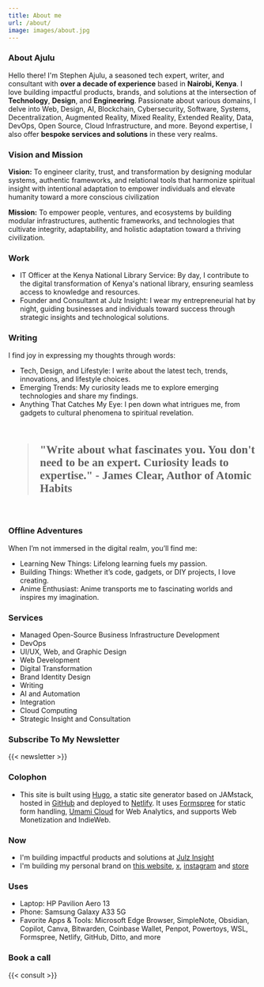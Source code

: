 ```yaml
---
title: About me
url: /about/
image: images/about.jpg
---
```

### About Ajulu

Hello there! I'm Stephen Ajulu, a seasoned tech expert, writer, and consultant with **over a decade of experience** based in **Nairobi, Kenya**. I love building impactful products, brands, and solutions at the intersection of **Technology**, **Design**, and **Engineering**. Passionate about various domains, I delve into Web, Design, AI, Blockchain, Cybersecurity, Software, Systems, Decentralization, Augmented Reality, Mixed Reality, Extended Reality, Data, DevOps, Open Source, Cloud Infrastructure, and more. Beyond expertise, I also offer **bespoke services and solutions** in these very realms.

### Vision and Mission

**Vision:** To engineer clarity, trust, and transformation by designing modular systems, authentic frameworks, and relational tools that harmonize spiritual insight with intentional adaptation to empower individuals and elevate humanity toward a more conscious civilization

**Mission:** To empower people, ventures, and ecosystems by building modular infrastructures, authentic frameworks, and technologies that cultivate integrity, adaptability, and holistic adaptation toward a thriving civilization.

### Work

* IT Officer at the Kenya National Library Service: By day, I contribute to the digital transformation of Kenya's national library, ensuring seamless access to knowledge and resources.
* Founder and Consultant at Julz Insight: I wear my entrepreneurial hat by night, guiding businesses and individuals toward success through strategic insights and technological solutions.

### Writing

I find joy in expressing my thoughts through words:

* Tech, Design, and Lifestyle: I write about the latest tech, trends, innovations, and lifestyle choices.
* Emerging Trends: My curiosity leads me to explore emerging technologies and share my findings.
* Anything That Catches My Eye: I pen down what intrigues me, from gadgets to cultural phenomena to spiritual revelation.

&nbsp;

<blockquote cite="https://twitter.com/JamesClear/status/1108397795763990528" style="font-family: Newsreader;font-weight: bold;font-size: 23px;">"Write about what fascinates you. You don't need to be an expert. Curiosity leads to expertise." - James Clear, Author of Atomic Habits</blockquote>

&nbsp;

### Offline Adventures

When I’m not immersed in the digital realm, you’ll find me:

* Learning New Things: Lifelong learning fuels my passion.
* Building Things: Whether it’s code, gadgets, or DIY projects, I love creating.
* Anime Enthusiast: Anime transports me to fascinating worlds and inspires my imagination.

### Services

* Managed Open-Source Business Infrastructure Development
* DevOps
* UI/UX, Web, and Graphic Design
* Web Development
* Digital Transformation
* Brand Identity Design
* Writing
* AI and Automation
* Integration
* Cloud Computing
* Strategic Insight and Consultation

### Subscribe To My Newsletter

{{< newsletter >}}

### Colophon

* This site is built using [Hugo](https://gohugo.io), a static site generator based on JAMstack, hosted in [GitHub](https://github.com) and deployed to [Netlify](https://netlify.com). It uses [Formspree](https://formspree.io) for static form handling, [Umami Cloud](https://umami.is) for Web Analytics, and supports Web Monetization and IndieWeb.

### Now

* I'm building impactful products and solutions at <a href="https://julzinsight.netlify.app" target="_blank" rel="noopener">Julz Insight</a>
* I'm building my personal brand on <a href="https://ajulu.netlify.app" target="_blank" rel="noopener">this website</a>, <a href="https://x.com/stephenajulu" target="_blank" rel="noopener">x</a>, <a href="https://instagram.com/stephenajulu" target="_blank" rel="noopener">instagram</a> and <a href="https://stephenajulu.gumroad.com" target="_blank" rel="noopener">store</a>

### Uses

* Laptop: HP Pavilion Aero 13
* Phone: Samsung Galaxy A33 5G
* Favorite Apps & Tools: Microsoft Edge Browser, SimpleNote, Obsidian, Copilot, Canva, Bitwarden, Coinbase Wallet, Penpot, Powertoys, WSL, Formspree, Netlify, GitHub, Ditto, and more


### Book a call

{{< consult >}}
